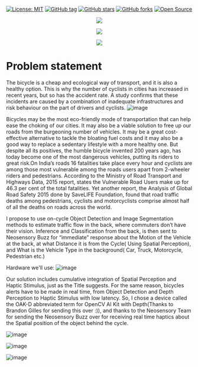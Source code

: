 [![License: MIT](https://img.shields.io/badge/License-MIT-yellow.svg)](https://opensource.org/licenses/MIT)
[![GitHub tag](https://img.shields.io/github/tag/dhruvsheth-ai/HapticCV.svg)](https://GitHub.com/dhruvsheth-ai/HapticCV)
[![GitHub stars](https://img.shields.io/github/stars/dhruvsheh-ai/HapticCV.svg?style=social&label=Star&maxAge=2592000)](https://GitHub.com/dhruvsheth-ai/HapticCV/stargazers/)
[![GitHub forks](https://img.shields.io/github/forks/dhruvsheth-ai/HapticCV.svg?style=social&label=Fork&maxAge=2592000)](https://GitHub.com/dhruvsheth-ai/HapticCV/network/)
[![Open Source](https://badgen.net/badge/Open%20Source%20%3F/Yes%21/blue?icon=github)](https://github.com/dhruvsheth-ai/HapticCV)




<p align="center">
  <img src="https://user-images.githubusercontent.com/67831664/119235481-65862500-bb50-11eb-9902-5da12bade6c7.png">
</p>

<p align="center">
  <img src="https://user-images.githubusercontent.com/67831664/119235392-f7d9f900-bb4f-11eb-9701-bdf2bfd0f7b6.png">
</p>


<p align="center">
  <img src="https://user-images.githubusercontent.com/67831664/119235539-a3834900-bb50-11eb-9b82-1d2c1fd87b76.png">
</p>


# Problem statement 
The bicycle is a cheap and ecological way of transport, and it is also a healthy option. This is why the number of cyclists in cities has increased in recent years, but so has the accident rate. A study confirms that these incidents are caused by a combination of inadequate infrastructures and risk behaviour on the part of drivers and cyclists.
![image](https://user-images.githubusercontent.com/67831664/121694748-029d0380-cae8-11eb-9f1b-12991664b1f9.png)

Bicycles may be the most eco-friendly mode of transportation that can help ease the choking of our cities. It may also be a viable solution to free up our roads from the burgeoning number of vehicles. It may be a great cost-effective alternative to tackle the bloating fuel costs and it may also be a good way to replace a sedentary lifestyle with a more healthy one. But despite all its positives, the humble bicycle invented 200 years ago, has today become one of the most dangerous vehicles, putting its riders to great risk.On India’s roads 16 fatalities take place every hour and cyclists are among those most vulnerable among the roads users apart from 2-wheeler riders and pedestrians. According to the Ministry of Road Transport and Highways Data, 2015 report, states the Vulnerable Road Users make up for 46.3 per cent of the total fatalities. Yet another report, the Analysis of Global Road Safety 2015 done by SaveLIFE Foundation, found that road traffic deaths among pedestrians, cyclists and motorcyclists comprise almost half of all the deaths on roads across the world.

I propose to use on-cycle Object Detection and Image Segmentation methods to estimate traffic flow in the back, where commuters don’t have their vision. Inference and Classification from the back, is then sent to Neosensory Buzz for “immediate” response about the Motion of the Vehicle at the back, at what Distance it is from the Cycle( Using Spatial Perception), and What is the Vehicle Type in the background( Car, Truck, Motorcycle, Pedestrian etc.)

Hardware we'll use:
![image](https://user-images.githubusercontent.com/67831664/121694867-26f8e000-cae8-11eb-833c-974f0cf9bbfb.png)


Our solution includes cumulative integration of Spatial Perception and Haptic Stimulus, just as the Title suggests. For the same reason, bicycles alerts have to be made in real time, from Object Detection and Depth Perception to Haptic Stimulus with low latency. So, I chose a device called the OAK-D abbreviated term for OpenCV AI Kit with Depth(Thanks to Brandon Gilles for sending this over :)), and thanks to the Neosensory Team for sending the Neosensory Buzz over for receiving real time haptics about the Spatial position of the object behind the cycle.

![image](https://user-images.githubusercontent.com/67831664/121694912-311ade80-cae8-11eb-89dc-056fe0b22dcf.png)

![image](https://user-images.githubusercontent.com/67831664/121694931-3841ec80-cae8-11eb-822d-4ffb26374721.png)

![image](https://user-images.githubusercontent.com/67831664/121694965-3e37cd80-cae8-11eb-98a4-1789c4977f7e.png)


